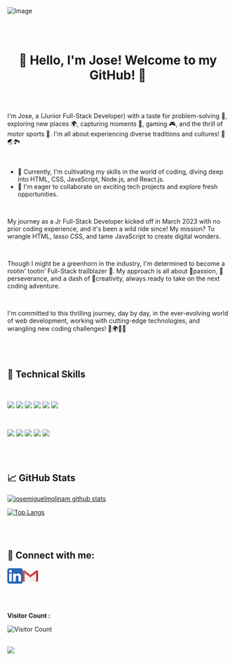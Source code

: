 ![Image](https://imgur.com/1tVNKvd.png)

</br>
</br>

<div align="center">
<h1 align="center">🚀 Hello, I'm Jose! Welcome to my GitHub! 👋</h1>
</div>

</br>
</br>

I'm Jose, a (Junior Full-Stack Developer) with a taste for problem-solving 🧩, exploring new places 🌍, capturing moments 📸, gaming 🎮, and the thrill of motor sports 🏁. I'm all about experiencing diverse traditions and cultures! 🌮🌏🏞️

</br>

- 🌱 Currently, I'm cultivating my skills in the world of coding, diving deep into HTML, CSS, JavaScript, Node.js, and React.js.
- 👯 I'm eager to collaborate on exciting tech projects and explore fresh opportunities.

</br>

My journey as a Jr Full-Stack Developer kicked off in March 2023 with no prior coding experience, and it's been a wild ride since! My mission? To wrangle HTML, lasso CSS, and tame JavaScript to create digital wonders.

</br>

Though I might be a greenhorn in the industry, I'm determined to become a rootin' tootin' Full-Stack trailblazer 🤠. My approach is all about 🚀passion, 🌟perseverance, and a dash of 🤖creativity, always ready to take on the next coding adventure.

</br>

I'm committed to this thrilling journey, day by day, in the ever-evolving world of web development, working with cutting-edge technologies, and wrangling new coding challenges! 🚀🌍🤖🔥

</br>
</br>

## 💼 Technical Skills

</br>

![](https://img.shields.io/badge/Framework-node.js-informational?style=flat&logo=node.js&logoColor=white)
![](https://img.shields.io/badge/Code-React-informational?style=flat&logo=react&color=61DAFB)
![](https://img.shields.io/badge/Code-JavaScript-informational?style=flat&logo=JavaScript&color=F7DF1E)
![](https://img.shields.io/badge/Code-HTML5-informational?style=flat&logo=HTML5&color=E34F26)
![](https://img.shields.io/badge/Code-MySQL-informational?style=flat&logo=PostgreSQL&color=336791)
![](https://img.shields.io/badge/code-JWT-informational?style=flat&logo=JSON%20web%20tokens)

</br>

![](https://img.shields.io/badge/Style-CSS3-informational?style=flat&logo=CSS3&color=1572B6)
![](https://img.shields.io/badge/Tools-NPM-informational?style=flat&logo=NPM&color=CB3837)
![](https://img.shields.io/badge/Tools-Git-informational?style=flat&logo=Git&color=F05032)
![](https://img.shields.io/badge/Tools-GitHub-informational?style=flat&logo=GitHub&color=181717)
![](https://img.shields.io/badge/Tools-github-informational?style=flat&logo=github&logoColor=white)

</br>
</br>

## 📈 GitHub Stats 

[![josemiguelmolinam github stats](https://github-readme-stats.vercel.app/api?username=josemiguelmolinam)](https://github.com/josemiguelmolinam)

[![Top Langs](https://github-readme-stats.vercel.app/api/top-langs/?username=josemiguelmolinam&layout=compact)](https://github.com/josemiguelmolinam)

</br>
</br>


## 🤝 Connect with me:

<a href="https://www.linkedin.com/in/jose-molina-morales/"><img align="left" src="https://raw.githubusercontent.com/deepajarout/deepajarout/main/5296501_linkedin_network_linkedin logo_icon.png" alt="josemiguelmolinam | LinkedIn" width="35px"/></a>


<a href="mailto:josewebdeveloper3@gmail.com"><img align="left" src="https://raw.githubusercontent.com/deepajarout/deepajarout/main/2993691_brand_brands_gmail_logo_logos_icon.png" alt="deepa jarout | Gmail" width="35px"/></a>
</br>
</br>
</br>
</br>
</br>

**Visitor Count :**

![Visitor Count](https://profile-counter.glitch.me/{josemiguelmolinam}/count.svg) 

</br>

<img src="https://img.shields.io/github/followers/josemiguelmolinam">
